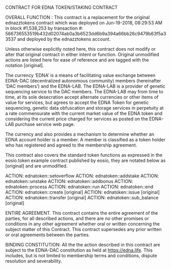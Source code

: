 CONTRACT FOR EDNA TOKEN/STAKING CONTRACT

OVERALL FUNCTION : This contract is a replacement for the original ednazztokens contract which was deployed on Jun-19-2018, 08:29:53 AM in block #1,538,253 by transaction #: 566736553519b432d02074ab0a3b6523dd6b9a394a66bb26c9479b63f5a33537 and deployed by the ednazztokens account.

Unless otherwise explicitly noted here, this contract does not modify or alter that original contract in either intent or function. Original unmodified actions are listed here for ease of reference and are tagged with the notation [original].

The currency ‘EDNA’ is a means of facilitating value exchange between EDNA-DAC (decentralized autonomous community) members (hereinafter ‘DAC members’) and the EDNA-LAB. The EDNA-LAB is a provider of genetic sequencing service to the DAC members. The EDNA-LAB may from time to time, at its sole desecration accept alternate currencies or other items of value for services, but agrees to  accept the EDNA Token for genetic sequencing, genetic data obfuscation and storage services in perpetuity at a rate commensurate with the current market value of the EDNA token and considering the current price charged for services as posted on the EDNA-LAB purchase service web page.           

The currency and also provides a mechanism to determine whether an EDNA account holder is a member. A member is classified as a token holder who has registered and agreed to the membership agreement.

This contract also covers the standard token functions as expressed in the eosio.token example contract published by eosio, they are notated below as [original] and are unmodified.

ACTION: ednatoken::setoverflow
ACTION: ednatoken::addstake
ACTION: ednatoken::unstake
ACTION: ednatoken::addbonus
ACTION: ednatoken::process
ACTION: ednatoken::run
ACTION: ednatoken::end
ACTION: ednatoken::create [original]
ACTION: ednatoken::issue [original]
ACTION: ednatoken::transfer [original]
ACTION: ednatoken::sub_balance [original]

ENTIRE AGREEMENT.
This contract contains the entire agreement of the parties, for all described actions, and there are no other promises or conditions in any other agreement whether oral or written concerning the subject matter of this Contract. This contract supersedes any prior written or oral agreements between the parties.

BINDING CONSTITUTION:
All the the action described in this contract are subject to the EDNA-DAC constitution as held at https://edna.life.
This includes, but is not limited to membership terms and conditions, dispute resolution and severability.
